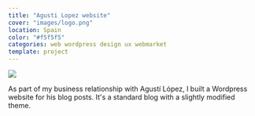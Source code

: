 ```yaml
---
title: "Agusti Lopez website"
cover: "images/logo.png"
location: Spain
color: "#f5f5f5"
categories: web wordpress design ux webmarket
template: project
---
```


![](/work/agustilopez/images/1.png)

As part of my business relationship with Agustí López, I built a Wordpress website for his blog posts. It's a standard blog with a slightly modified theme.
